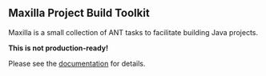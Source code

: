 ## Maxilla Project Build Toolkit

Maxilla is a small collection of ANT tasks to facilitate building Java projects.

**This is not production-ready!**

Please see the [documentation](http://gitblit.github.com/maxilla) for details.
